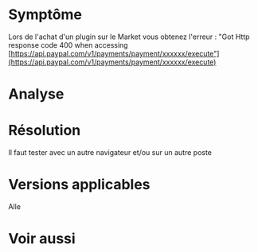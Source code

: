 Symptôme 
========

Lors de l'achat d'un plugin sur le Market vous obtenez l'erreur : "Got
Http response code 400 when accessing
[https://api.paypal.com/v1/payments/payment/xxxxxx/execute"](https://api.paypal.com/v1/payments/payment/xxxxxx/execute)

Analyse 
=======

Résolution 
==========

Il faut tester avec un autre navigateur et/ou sur un autre poste

Versions applicables 
====================

Alle

Voir aussi 
==========

